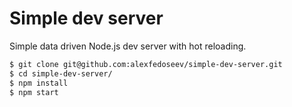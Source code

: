 # Simple dev server

Simple data driven Node.js dev server with hot reloading.

```bash
$ git clone git@github.com:alexfedoseev/simple-dev-server.git
$ cd simple-dev-server/
$ npm install
$ npm start
```
